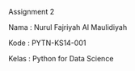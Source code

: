Assignment 2

Nama : Nurul Fajriyah Al Maulidiyah

Kode : PYTN-KS14-001

Kelas : Python for Data Science
